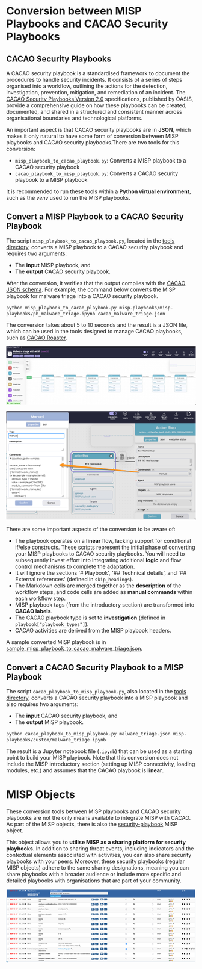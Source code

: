 # Conversion between MISP Playbooks and CACAO Security Playbooks

## CACAO Security Playbooks

A CACAO security playbook is a standardised framework to document the procedures to handle security incidents. It consists of a series of steps organised into a workflow, outlining the actions for the detection, investigation, prevention, mitigation, and remediation of an incident. The [CACAO Security Playbooks Version 2.0](https://docs.oasis-open.org/cacao/security-playbooks/v2.0/cs01/security-playbooks-v2.0-cs01.html) specifications, published by OASIS, provide a comprehensive guide on how these playbooks can be created, documented, and shared in a structured and consistent manner across organisational boundaries and technological platforms.

An important aspect is that CACAO security playbooks are in **JSON**, which makes it only natural to have some form of conversion between MISP playbooks and CACAO security playbooks.There are two tools for this conversion:

- `misp_playbook_to_cacao_playbook.py`: Converts a MISP playbook to a CACAO security playbook
- `cacao_playbook_to_misp_playbook.py`: Converts a CACAO security playbook to a MISP playbook

It is recommended to run these tools within a **Python virtual environment**, such as the *venv* used to run the MISP playbooks.

## Convert a MISP Playbook to a CACAO Security Playbook

The script `misp_playbook_to_cacao_playbook.py`, located in the [tools directory](../tools/misp_playbook_to_cacao_playbook.py), converts a MISP playbook to a CACAO security playbook and requires two arguments:

- The **input** MISP playbook, and
- The **output** CACAO security playbook.

After the conversion, it verifies that the output complies with the [CACAO JSON schema](https://github.com/oasis-open/cacao-json-schemas). For example, the command below converts the MISP playbook for malware triage into a CACAO security playbook.

```
python misp_playbook_to_cacao_playbook.py misp-playbooks/misp-playbooks/pb_malware_triage.ipynb cacao_malware_triage.json
```

The conversion takes about 5 to 10 seconds and the result is a JSON file, which can be used in the tools designed to manage CACAO playbooks, such as [CACAO Roaster](https://github.com/opencybersecurityalliance/cacao-roaster).

![assets/cacao_roaster.png](assets/cacao_roaster.png)

![assets/cacao_roaster-command.png](assets/cacao_roaster-command.png)

There are some important aspects of the conversion to be aware of:

- The playbook operates on a **linear** flow, lacking support for conditional if/else constructs. These scripts represent the initial phase of converting your MISP playbooks to CACAO security playbooks. You will need to subsequently invest effort into integrating additional **logic** and flow control mechanisms to complete the adaptation.
- It will ignore the sections '# Playbook', '## Technical details', and '## External references' (defined in `skip_headings`).
- The Markdown cells are merged together as the **description** of the workflow steps, and code cells are added as **manual commands** within each workflow step.
- MISP playbook tags (from the introductory section) are transformed into **CACAO labels**.
- The CACAO playbook type is set to **investigation** (defined in `playbook["playbook_types"]`).
- CACAO activities are derived from the MISP playbook headers.

A sample converted MISP playbook is in [sample_misp_playbook_to_cacao_malware_triage.json](sample_misp_playbook_to_cacao_malware_triage.json).

## Convert a CACAO Security Playbook to a MISP Playbook

The script `cacao_playbook_to_misp_playbook.py`, also located in the [tools directory](../tools/cacao_playbook_to_misp_playbook.py), converts a CACAO security playbook into a MISP playbook and also requires two arguments:

- The **input** CACAO security playbook, and
- The **output** MISP playbook.

```
python cacao_playbook_to_misp_playbook.py malware_triage.json misp-playbooks/custom/malware_triage.ipynb
```

The result is a Jupyter notebook file (`.ipynb`) that can be used as a starting point to build your MISP playbook. Note that this conversion does not include the MISP introductory section (setting up MISP connectivity, loading modules, etc.) and assumes that the CACAO playbook is **linear**.

# MISP Objects

These conversion tools between MISP playbooks and CACAO security playbooks are not the only means available to integrate MISP with CACAO. As part of the MISP objects, there is also the [security-playbook](https://www.misp-project.org/objects.html#_security_playbook) MISP object.

This object allows you to **utilise MISP as a sharing platform for security playbooks**. In addition to sharing threat events, including indicators and the contextual elements associated with activities, you can also share security playbooks with your peers. Moreover, these security playbooks (regular MISP objects) adhere to the same sharing designations, meaning you can share playbooks with a broader audience or include more specific and detailed playbooks with organisations that are part of your community.

![assets/security-playbook-object.png](assets/security-playbook-object.png)